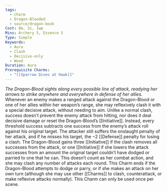 ```yaml
---
tags:
  - charm
  - Dragon-Blooded
  - source/dragon-book
Cost: 8m, 3i, 1wp
Mins: Archery 5, Essence 5
Type: Simple
Keywords:
  - Aura
  - Clash
  - Decisive-only
  - Wood
Duration: Aura
Prerequisite Charms:
  - "[[Sparrow Dives at Hawk]]"
---
```

*The Dragon-Blood sights along every possible line of attack, readying her arrows to strike anywhere and everywhere in defense of her allies.*
Whenever an enemy makes a ranged attack against the Dragon-Blood or one of her allies within her weapon’s range, she may reflexively clash it with a special decisive attack, without needing to aim. Unlike a normal clash, success doesn’t prevent the enemy attack from hitting, nor does it deal decisive damage or reset the Dragon-Blood’s [[Initiative]]. Instead, every threshold success subtracts one success from the enemy’s attack roll against his original target. The attacker still suffers the onslaught penalty of her attack, and if he misses his target, the −2 [[Defense]] penalty for losing a clash. The Dragon-Blood gains three [[Initiative]] if the clash removes all successes from the attack, or one [[Initiative]] if she lowers the attack successes from an amount the original target couldn’t have dodged or parried to one that he can. This doesn’t count as her combat action, and she may clash any number of attacks each round. This Charm ends if the Dragon-Blood attempts to dodge or parry, or if she makes an attack on her own turn (although she may use other [[Charms]] to clash, counterattack, or make reflexive attacks normally). This Charm can only be used once per scene.